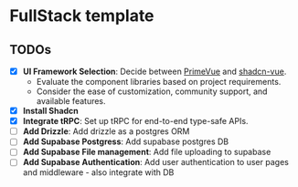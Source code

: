 # FullStack template

## TODOs

- [x] **UI Framework Selection**: Decide between [PrimeVue](https://primevue.org/) and [shadcn-vue](https://www.shadcn-vue.com/).
  - Evaluate the component libraries based on project requirements.
  - Consider the ease of customization, community support, and available features.
- [x] **Install Shadcn**
- [x] **Integrate tRPC**: Set up tRPC for end-to-end type-safe APIs.
- [ ] **Add Drizzle**: Add drizzle as a postgres ORM
- [ ] **Add Supabase Postgress**: Add supabase postgres DB
- [ ] **Add Supabase File management**: Add file uploading to supabase
- [ ] **Add Supabase Authentication**: Add user authentication to user pages and middleware - also integrate with DB
